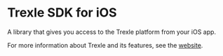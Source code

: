 # Trexle SDK for iOS

A library that gives you access to the Trexle platform from your iOS app.

For more information about Trexle and its features, see the [website](https://trexle.com).
